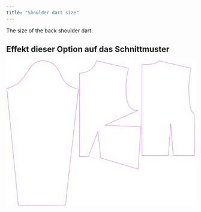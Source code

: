 ```yaml
---
title: "Shoulder dart size"
---
```


The size of the back shoulder dart.

## Effekt dieser Option auf das Schnittmuster

![This image shows the effect of this option by superimposing several variants that have a different value for this option](breanna_shoulderdartsize_sample.svg "Effect of this option on the pattern")
